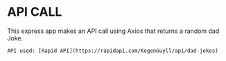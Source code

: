 # API CALL

This express app makes an API call using Axios that returns a random dad Joke.

```
API used: [Rapid API](https://rapidapi.com/KegenGuyll/api/dad-jokes)
```